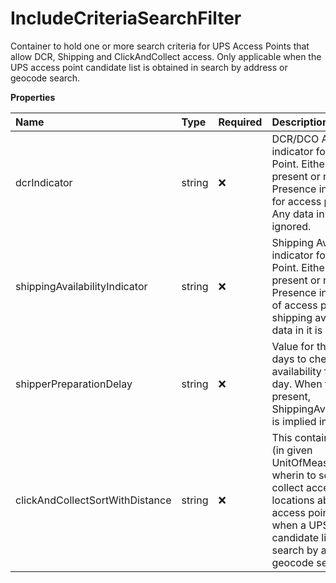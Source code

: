 # IncludeCriteriaSearchFilter

Container to hold one or more search criteria for UPS Access Points that allow DCR, Shipping and ClickAndCollect access. Only applicable when the UPS access point candidate list is obtained in search by address or geocode search.

**Properties**

| Name                            | Type   | Required | Description                                                                                                                                                                                                                                       |
| :------------------------------ | :----- | :------- | :------------------------------------------------------------------------------------------------------------------------------------------------------------------------------------------------------------------------------------------------ |
| dcrIndicator                    | string | ❌       | DCR/DCO Availability indicator for UPS Access Point. Either this indicator is present or not present. Presence indicates a search for access points with DCR. Any data in the element is ignored.                                                 |
| shippingAvailabilityIndicator   | string | ❌       | Shipping Availability indicator for UPS Access Point. Either this indicator is present or not present. Presence indicates a search of access points with shipping availability. Any data in it is ignored.                                        |
| shipperPreparationDelay         | string | ❌       | Value for the number of days to check for shipping availability from the current day. When this value is present, ShippingAvailabilityIndicator is implied implicitly.                                                                            |
| clickAndCollectSortWithDistance | string | ❌       | This contains the distance (in given UnitOfMeasurement) wherin to sort the click and collect access point locations above other access point locations when a UPS Access Point candidate list is obtained in search by address or geocode search. |

<!-- This file was generated by liblab | https://liblab.com/ -->
